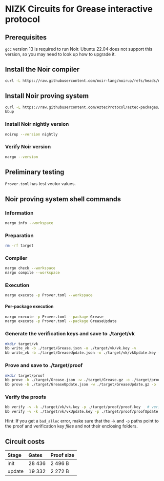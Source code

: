 # NIZK Circuits for Grease interactive protocol

## Prerequisites

`gcc` version 13 is required to run Noir. Ubuntu 22.04 does not support this version, so you may need to look up how 
to upgrade it.

## Install the Noir compiler
```bash
curl -L https://raw.githubusercontent.com/noir-lang/noirup/refs/heads/main/install | bash
```

## Install Noir proving system
```bash
curl -L https://raw.githubusercontent.com/AztecProtocol/aztec-packages/refs/heads/master/barretenberg/bbup/install | bash
bbup
```

### Install Noir nightly version
```bash
noirup --version nightly
```

### Verify Noir version
```bash
nargo --version
```

## Preliminary testing
`Prover.toml` has test vector values.

## Noir proving system shell commands

### Information
```bash
nargo info --workspace
```

### Preparation
```bash
rm -rf target
```

### Compiler
```bash
nargo check --workspace
nargo compile --workspace
```

### Execution
```bash
nargo execute -p Prover.toml --workspace
```

#### Per-package execution
```bash
nargo execute -p Prover.toml --package Grease
nargo execute -p Prover.toml --package GreaseUpdate
```

### Generate the verification keys and save to ./target/vk
```bash
mkdir target/vk
bb write_vk -b ./target/Grease.json -o ./target/vk/vk.key -v
bb write_vk -b ./target/GreaseUpdate.json -o ./target/vk/vkUpdate.key -v
```

### Prove and save to ./target/proof
```bash
mkdir target/proof
bb prove -b ./target/Grease.json -w ./target/Grease.gz -o ./target/proof/proof.key -v
bb prove -b ./target/GreaseUpdate.json -w ./target/GreaseUpdate.gz -o ./target/proof/proofUpdate.key -v
```

### Verify the proofs
```bash
bb verify -v -k ./target/vk/vk.key -p ./target/proof/proof.key   # verify init proof
bb verify -v -k ./target/vk/vkUpdate.key -p ./target/proof/proofUpdate.key   # verify update proof
```

Hint: If you get a `bad_alloc` error, make sure that the `-k` and `-p` paths point to the proof and verification key 
_files_ and not their enclosing folders.

## Circuit costs

| Stage      | Gates      | Proof size |
| :--------- | :--------- | :--------- |
| init       | 28 436     | 2 496 B    |
| update     | 19 332     | 2 272 B    |
